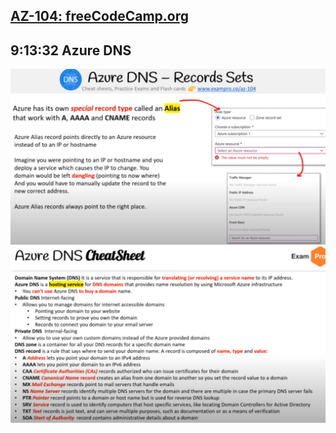## [AZ-104: freeCodeCamp.org](../Freecode.md)

## 9:13:32 Azure DNS
![AzureDNS](./AzureDNS/AliasRecordType.png)
![AzureDNS](./AzureDNS/DNSCheatSheet.png)
